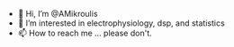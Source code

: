 - 👋 Hi, I’m @AMikroulis
- 👀 I’m interested in electrophysiology, dsp, and statistics
- 📫 How to reach me ... please don't.

<!---
AMikroulis/AMikroulis is a ✨ special ✨ repository because its `README.md` (this file) appears on your GitHub profile.
You can click the Preview link to take a look at your changes.
--->
